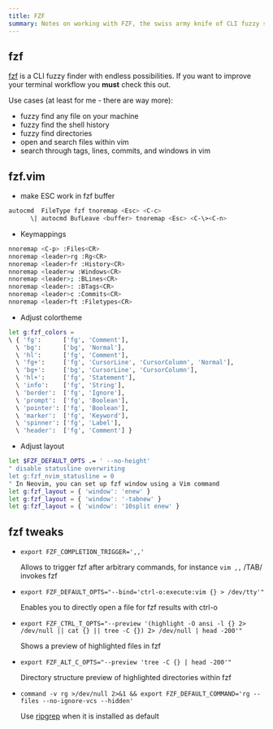```yaml
---
title: FZF
summary: Notes on working with FZF, the swiss army knife of CLI fuzzy searching
---
```


## fzf

[fzf](https://github.com/junegunn/fzf) is a CLI fuzzy finder with endless possibilities. If you want to improve your terminal workflow you **must** check this out.

Use cases (at least for me - there are way more):

- fuzzy find any file on your machine
- fuzzy find the shell history
- fuzzy find directories
- open and search files within vim
- search through tags, lines, commits, and windows in vim

## fzf.vim

- make ESC work in fzf buffer

```sh
autocmd  FileType fzf tnoremap <Esc> <C-c>
      \| autocmd BufLeave <buffer> tnoremap <Esc> <C-\><C-n>
```

- Keymappings

```sh
nnoremap <C-p> :Files<CR>
nnoremap <leader>rg :Rg<CR>
nnoremap <leader>fr :History<CR>
nnoremap <leader>w :Windows<CR>
nnoremap <leader>; :BLines<CR>
nnoremap <leader>: :BTags<CR>
nnoremap <leader>c :Commits<CR>
nnoremap <leader>ft :Filetypes<CR>
```

- Adjust colortheme

```sh
let g:fzf_colors =
\ { 'fg':      ['fg', 'Comment'],
  \ 'bg':      ['bg', 'Normal'],
  \ 'hl':      ['fg', 'Comment'],
  \ 'fg+':     ['fg', 'CursorLine', 'CursorColumn', 'Normal'],
  \ 'bg+':     ['bg', 'CursorLine', 'CursorColumn'],
  \ 'hl+':     ['fg', 'Statement'],
  \ 'info':    ['fg', 'String'],
  \ 'border':  ['fg', 'Ignore'],
  \ 'prompt':  ['fg', 'Boolean'],
  \ 'pointer': ['fg', 'Boolean'],
  \ 'marker':  ['fg', 'Keyword'],
  \ 'spinner': ['fg', 'Label'],
  \ 'header':  ['fg', 'Comment'] }
```

- Adjust layout

```sh
let $FZF_DEFAULT_OPTS .= ' --no-height'
" disable statusline overwriting
let g:fzf_nvim_statusline = 0
" In Neovim, you can set up fzf window using a Vim command
let g:fzf_layout = { 'window': 'enew' }
let g:fzf_layout = { 'window': '-tabnew' }
let g:fzf_layout = { 'window': '10split enew' }
```

## fzf tweaks

- `export FZF_COMPLETION_TRIGGER=',,'`

  Allows to trigger fzf after arbitrary commands, for instance `vim ,,` /TAB/ invokes fzf

- `export FZF_DEFAULT_OPTS="--bind='ctrl-o:execute:vim {} > /dev/tty'"`

  Enables you to directly open a file for fzf results with ctrl-o

- `export FZF_CTRL_T_OPTS="--preview '(highlight -O ansi -l {} 2> /dev/null || cat {} || tree -C {}) 2> /dev/null | head -200'"`

  Shows a preview of highlighted files in fzf

- `export FZF_ALT_C_OPTS="--preview 'tree -C {} | head -200'"`

  Directory structure preview of highlighted directories within fzf

- `command -v rg >/dev/null 2>&1 && export FZF_DEFAULT_COMMAND='rg --files --no-ignore-vcs --hidden'`

  Use [ripgrep](https://github.com/BurntSushi/ripgrep) when it is installed as default
